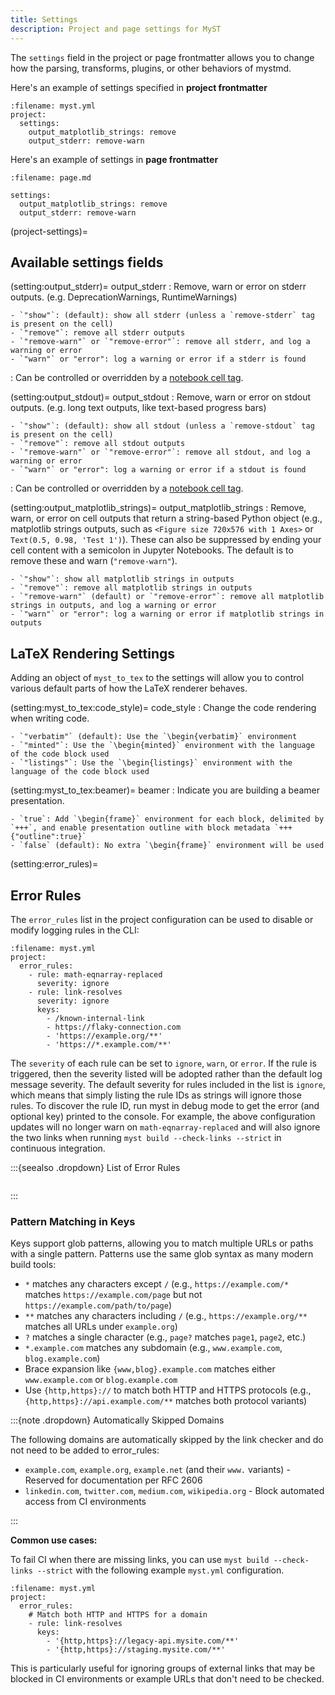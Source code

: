 ```yaml
---
title: Settings
description: Project and page settings for MyST
---
```


The `settings` field in the project or page frontmatter allows you to change how the parsing, transforms, plugins, or other behaviors of mystmd.

Here's an example of settings specified in **project frontmatter**

```{code-block} yaml
:filename: myst.yml
project:
  settings:
    output_matplotlib_strings: remove
    output_stderr: remove-warn
```

Here's an example of settings in **page frontmatter**

```{code-block} yaml
:filename: page.md

settings:
  output_matplotlib_strings: remove
  output_stderr: remove-warn
```

(project-settings)=

## Available settings fields

(setting:output_stderr)=
output_stderr
: Remove, warn or error on stderr outputs. (e.g. DeprecationWarnings, RuntimeWarnings)

    - `"show"`: (default): show all stderr (unless a `remove-stderr` tag is present on the cell)
    - `"remove"`: remove all stderr outputs
    - `"remove-warn"` or `"remove-error"`: remove all stderr, and log a warning or error
    - `"warn"` or "error": log a warning or error if a stderr is found

: Can be controlled or overridden by a [notebook cell tag](#tbl:notebook-cell-tags).

(setting:output_stdout)=
output_stdout
: Remove, warn or error on stdout outputs. (e.g. long text outputs, like text-based progress bars)

    - `"show"`: (default): show all stdout (unless a `remove-stdout` tag is present on the cell)
    - `"remove"`: remove all stdout outputs
    - `"remove-warn"` or `"remove-error"`: remove all stdout, and log a warning or error
    - `"warn"` or "error": log a warning or error if a stdout is found

: Can be controlled or overridden by a [notebook cell tag](#tbl:notebook-cell-tags).

(setting:output_matplotlib_strings)=
output_matplotlib_strings
: Remove, warn, or error on cell outputs that return a string-based Python object (e.g., matplotlib strings outputs, such as `<Figure size 720x576 with 1 Axes>` or `Text(0.5, 0.98, 'Test 1')`). These can also be suppressed by ending your cell content with a semicolon in Jupyter Notebooks. The default is to remove these and warn (`"remove-warn"`).

    - `"show"`: show all matplotlib strings in outputs
    - `"remove"`: remove all matplotlib strings in outputs
    - `"remove-warn"` (default) or `"remove-error"`: remove all matplotlib strings in outputs, and log a warning or error
    - `"warn"` or "error": log a warning or error if matplotlib strings in outputs

## LaTeX Rendering Settings

Adding an object of `myst_to_tex` to the settings will allow you to control various default parts of how the LaTeX renderer behaves.

(setting:myst_to_tex:code_style)=
code_style
: Change the code rendering when writing code.

    - `"verbatim"` (default): Use the `\begin{verbatim}` environment
    - `"minted"`: Use the `\begin{minted}` environment with the language of the code block used
    - `"listings"`: Use the `\begin{listings}` environment with the language of the code block used

(setting:myst_to_tex:beamer)=
beamer
: Indicate you are building a beamer presentation.

    - `true`: Add `\begin{frame}` environment for each block, delimited by `+++`, and enable presentation outline with block metadata `+++ {"outline":true}`
    - `false` (default): No extra `\begin{frame}` environment will be used

(setting:error_rules)=

## Error Rules

The `error_rules` list in the project configuration can be used to disable or modify logging rules in the CLI:

```{code-block} yaml
:filename: myst.yml
project:
  error_rules:
    - rule: math-eqnarray-replaced
      severity: ignore
    - rule: link-resolves
      severity: ignore
      keys:
        - /known-internal-link
        - https://flaky-connection.com
        - 'https://example.org/**'
        - 'https://*.example.com/**'
```

The `severity` of each rule can be set to `ignore`, `warn`, or `error`. If the rule is triggered, then the severity listed will be adopted rather than the default log message severity. The default severity for rules included in the list is `ignore`, which means that simply listing the rule IDs as strings will ignore those rules. To discover the rule ID, run myst in debug mode to get the error (and optional key) printed to the console. For example, the above configuration updates will no longer warn on `math-eqnarray-replaced` and will also ignore the two links when running `myst build --check-links --strict` in continuous integration.

:::{seealso .dropdown} List of Error Rules

```{myst:error-rules-list}

```

:::

### Pattern Matching in Keys

Keys support glob patterns, allowing you to match multiple URLs or paths with a single pattern. Patterns use the same glob syntax as many modern build tools:

- `*` matches any characters except `/` (e.g., `https://example.com/*` matches `https://example.com/page` but not `https://example.com/path/to/page`)
- `**` matches any characters including `/` (e.g., `https://example.org/**` matches all URLs under `example.org`)
- `?` matches a single character (e.g., `page?` matches `page1`, `page2`, etc.)
- `*.example.com` matches any subdomain (e.g., `www.example.com`, `blog.example.com`)
- Brace expansion like `{www,blog}.example.com` matches either `www.example.com` or `blog.example.com`
- Use `{http,https}://` to match both HTTP and HTTPS protocols (e.g., `{http,https}://api.example.com/**` matches both protocol variants)

:::{note .dropdown} Automatically Skipped Domains

The following domains are automatically skipped by the link checker and do not need to be added to error_rules:

- `example.com`, `example.org`, `example.net` (and their `www.` variants) - Reserved for documentation per RFC 2606
- `linkedin.com`, `twitter.com`, `medium.com`, `wikipedia.org` - Block automated access from CI environments

:::

**Common use cases:**

To fail CI when there are missing links, you can use `myst build --check-links --strict` with the following example `myst.yml` configuration.

```{code-block} yaml
:filename: myst.yml
project:
  error_rules:
    # Match both HTTP and HTTPS for a domain
    - rule: link-resolves
      keys:
        - '{http,https}://legacy-api.mysite.com/**'
        - '{http,https}://staging.mysite.com/**'
```

This is particularly useful for ignoring groups of external links that may be blocked in CI environments or example URLs that don't need to be checked.
